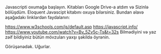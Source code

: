 Javascripti oxumağa başlayın. Kitabları Google Drive-a atdım və Sizinlə bölüşdüm. Eloquent Javascipt kitabını oxuya bilərsiniz. Bundan əlavə aşağədakı linklərdən faydalanın:

https://www.w3schools.com/js/default.asp
https://javascript.info/
https://www.youtube.com/watch?v=Bv_5Zv5c-Ts&t=32s
Bilmədiyini və yaz zəif bildiyiniz bütün mövzuları yaxşı şəkildə öyrənin.

Görüşənədək. Uğurlar.
